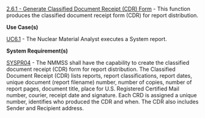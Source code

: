 <a href="https://dev.azure.com/Link-Technologies/NMMSS%20Requirements/_workitems/edit/278/" target="_blank">2.6.1 - Generate Classified Document Receipt (CDR) Form</a> - This function produces the classified document receipt form (CDR) for report distribution.



**Use Case(s)**

<a href="https://dev.azure.com/Link-Technologies/NMMSS%20Requirements/_workitems/edit/785/" target="_blank">UC6.1</a> - The Nuclear Material Analyst executes a System report.

**System Requirement(s)**

<a href="https://dev.azure.com/Link-Technologies/NMMSS%20Requirements/_workitems/edit/787/" target="_blank">SYSPR04</a> - The NMMSS shall have the capability to create the classified document receipt (CDR) form for report distribution. The Classified Document Receipt (CDR) lists reports, report classifications, report dates, unique document (report filename) number, number of copies, number of report pages, document title, place for U.S. Registered Certified Mail number, courier, receipt date and signature. Each CRD is assigned a unique number, identifies who produced the CDR and when. The CDR also includes Sender and Recipient address.